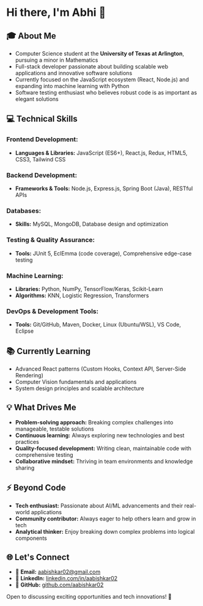 # Hi there, I'm Abhi 👋  

## 🎓 About Me  
- Computer Science student at the **University of Texas at Arlington**, pursuing a minor in Mathematics  
- Full-stack developer passionate about building scalable web applications and innovative software solutions  
- Currently focused on the JavaScript ecosystem (React, Node.js) and expanding into machine learning with Python  
- Software testing enthusiast who believes robust code is as important as elegant solutions  

## 💻 Technical Skills  

### Frontend Development:  
- **Languages & Libraries:** JavaScript (ES6+), React.js, Redux, HTML5, CSS3, Tailwind CSS  

### Backend Development:  
- **Frameworks & Tools:** Node.js, Express.js, Spring Boot (Java), RESTful APIs  

### Databases:  
- **Skills:** MySQL, MongoDB, Database design and optimization  

### Testing & Quality Assurance:  
- **Tools:** JUnit 5, EclEmma (code coverage), Comprehensive edge-case testing  

### Machine Learning:  
- **Libraries:** Python, NumPy, TensorFlow/Keras, Scikit-Learn  
- **Algorithms:** KNN, Logistic Regression, Transformers  

### DevOps & Development Tools:  
- **Tools:** Git/GitHub, Maven, Docker, Linux (Ubuntu/WSL), VS Code, Eclipse  

## 📚 Currently Learning  
- Advanced React patterns (Custom Hooks, Context API, Server-Side Rendering)  
- Computer Vision fundamentals and applications  
- System design principles and scalable architecture  

## 💡 What Drives Me  
- **Problem-solving approach:** Breaking complex challenges into manageable, testable solutions  
- **Continuous learning:** Always exploring new technologies and best practices  
- **Quality-focused development:** Writing clean, maintainable code with comprehensive testing  
- **Collaborative mindset:** Thriving in team environments and knowledge sharing  

## ⚡ Beyond Code  
- **Tech enthusiast:** Passionate about AI/ML advancements and their real-world applications  
- **Community contributor:** Always eager to help others learn and grow in tech  
- **Analytical thinker:** Enjoy breaking down complex problems into logical components  

## 🌐 Let's Connect  
- 📧 **Email:** [aabishkar02@gmail.com](mailto:aabishkar02@gmail.com)  
- 🔗 **LinkedIn:** [linkedin.com/in/aabishkar02](https://linkedin.com/in/aabishkar02)  
- 🐙 **GitHub:** [github.com/aabishkar02](https://github.com/aabishkar02)  

Open to discussing exciting opportunities and tech innovations! 🚀
